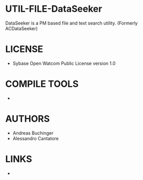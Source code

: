 # UTIL-FILE-DataSeeker
DataSeeker is a PM based file and text search utility. (Formerly ACDataSeeker)

LICENSE
===============
* Sybase Open Watcom Public License version 1.0

COMPILE TOOLS
===============
* 
 
AUTHORS
===============
* Andreas Buchinger
* Alessandro Cantatore

LINKS
===============
* 
